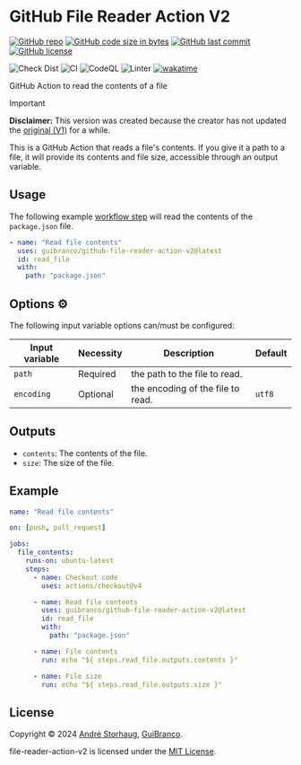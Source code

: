 # GitHub File Reader Action V2

[![GitHub repo](https://img.shields.io/badge/GitHub-guibranco%2Fgithub--file--reader--action--v2-green.svg?style=plastic&logo=github)](https://github.com/guibranco/github-file-reader-action-v2 "shields.io")
[![GitHub code size in bytes](https://img.shields.io/github/languages/code-size/guibranco/github-file-reader-action-v2?color=green&label=Code%20size&style=plastic&logo=github)](https://github.com/guibranco/github-file-reader-action-v2 "shields.io")
[![GitHub last commit](https://img.shields.io/github/last-commit/guibranco/github-file-reader-action-v2?color=green&logo=github&style=plastic&label=Last%20commit)](https://github.com/guibranco/github-file-reader-action-v2 "shields.io")
[![GitHub license](https://img.shields.io/github/license/guibranco/github-file-reader-action-v2?color=green&logo=github&style=plastic&label=License)](https://github.com/guibranco/github-file-reader-action-v2 "shields.io")

![Check Dist](https://github.com/guibranco/github-file-reader-action-v2/actions/workflows/check-dist.yml/badge.svg)
![CI](https://github.com/guibranco/github-file-reader-action-v2/actions/workflows/ci.yml/badge.svg)
![CodeQL](https://github.com/guibranco/github-file-reader-action-v2/actions/workflows/codeql.yml/badge.svg)
![Linter](https://github.com/guibranco/github-file-reader-action-v2/actions/workflows/linter.yml/badge.svg)
[![wakatime](https://wakatime.com/badge/github/guibranco/github-file-reader-action-v2.svg)](https://wakatime.com/badge/github/guibranco/github-file-reader-action-v2)

GitHub Action to read the contents of a file

> [!Important]
>
> **Disclaimer:** This version was created because the creator has not updated the [original (V1)](https://github.com/andstor/file-reader-action) for a while.

This is a GitHub Action that reads a file's contents. If you give it a path to a file, it will provide its contents and file size, accessible through an output variable.

## Usage

The following example [workflow step](https://help.github.com/en/actions/configuring-and-managing-workflows/configuring-a-workflow) will read the contents of the `package.json` file.

```yml
- name: "Read file contents"
  uses: guibranco/github-file-reader-action-v2@latest
  id: read_file
  with:
    path: "package.json"
```

## Options ⚙️

The following input variable options can/must be configured:

|Input variable|Necessity|Description|Default|
|----|----|----|----|
|`path`|Required|the path to the file to read.||
|`encoding`|Optional|the encoding of the file to read.|`utf8`|

## Outputs

- `contents`: The contents of the file.
- `size`: The size of the file.

## Example

```yml
name: "Read file contents"

on: [push, pull_request]

jobs:
  file_contents:
    runs-on: ubuntu-latest
    steps:
      - name: Checkout code
        uses: actions/checkout@v4

      - name: Read file contents
        uses: guibranco/github-file-reader-action-v2@latest
        id: read_file
        with:
          path: "package.json"

      - name: File contents
        run: echo "${ steps.read_file.outputs.contents }"

      - name: File size
        run: echo "${ steps.read_file.outputs.size }"
```

## License

Copyright © 2024 [André Storhaug](https://github.com/andstor), [GuiBranco](https://github.com/guibranco).

file-reader-action-v2 is licensed under the [MIT License](https://github.com/guibranco/github-file-reader-action-v2/blob/main/LICENSE).
